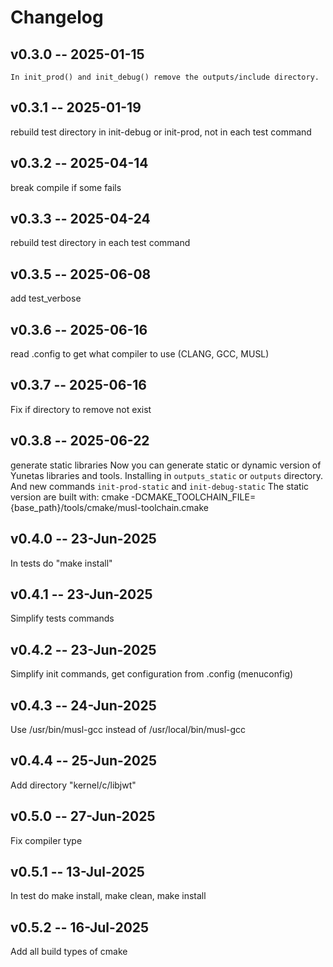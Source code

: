 # **Changelog**

## v0.3.0 -- 2025-01-15

    In init_prod() and init_debug() remove the outputs/include directory.

## v0.3.1 -- 2025-01-19
rebuild test directory in init-debug or init-prod, not in each test command

## v0.3.2 -- 2025-04-14
break compile if some fails

## v0.3.3 -- 2025-04-24
rebuild test directory in each test command

## v0.3.5 -- 2025-06-08
add test_verbose

## v0.3.6 -- 2025-06-16
read .config to get what compiler to use (CLANG, GCC, MUSL)

## v0.3.7 -- 2025-06-16
Fix if directory to remove not exist

## v0.3.8 -- 2025-06-22
generate static libraries
Now you can generate static or dynamic version of Yunetas libraries and tools.
Installing in `outputs_static` or `outputs` directory.
And new commands `init-prod-static` and `init-debug-static`
The static version are built with:
    cmake -DCMAKE_TOOLCHAIN_FILE={base_path}/tools/cmake/musl-toolchain.cmake

## v0.4.0 -- 23-Jun-2025
In tests do "make install"

## v0.4.1 -- 23-Jun-2025
Simplify tests commands

## v0.4.2 -- 23-Jun-2025
Simplify init commands, get configuration from .config (menuconfig)

## v0.4.3 -- 24-Jun-2025
Use /usr/bin/musl-gcc instead of /usr/local/bin/musl-gcc

## v0.4.4 -- 25-Jun-2025
Add directory "kernel/c/libjwt"

## v0.5.0 -- 27-Jun-2025
Fix compiler type

## v0.5.1 -- 13-Jul-2025
In test do make install, make clean, make install

## v0.5.2 -- 16-Jul-2025
Add all build types of cmake
